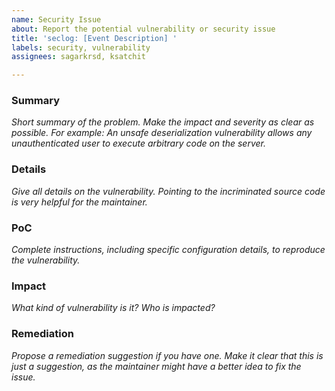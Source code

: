 ```yaml
---
name: Security Issue
about: Report the potential vulnerability or security issue
title: 'seclog: [Event Description] '
labels: security, vulnerability
assignees: sagarkrsd, ksatchit

---
```


### Summary
_Short summary of the problem. Make the impact and severity as clear as possible. For example: An unsafe deserialization vulnerability allows any unauthenticated user to execute arbitrary code on the server._

### Details
_Give all details on the vulnerability. Pointing to the incriminated source code is very helpful for the maintainer._

### PoC
_Complete instructions, including specific configuration details, to reproduce the vulnerability._

### Impact
_What kind of vulnerability is it? Who is impacted?_

### Remediation
_Propose a remediation suggestion if you have one. Make it clear that this is just a suggestion, as the maintainer might have a better idea to fix the issue._

